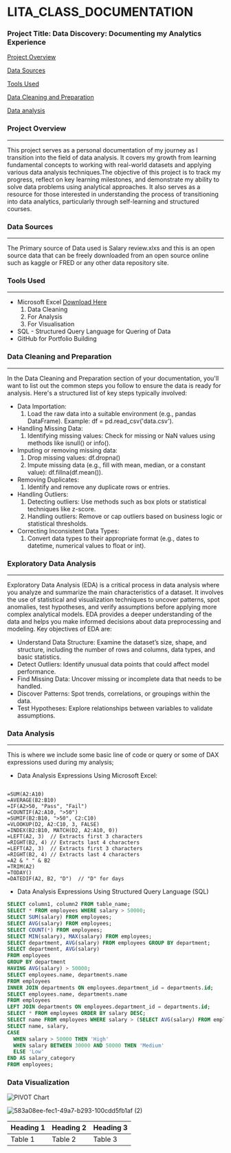 # LITA_CLASS_DOCUMENTATION

### Project Title: Data Discovery: Documenting my Analytics Experience

[Project Overview](#project-overview)

[Data Sources](#data-sources)

[Tools Used](#tools-used)

[Data Cleaning and Preparation](#data-cleaning-and-preparation)

[Data analysis](#data-analysis)




### Project Overview
---
This project serves as a personal documentation of my journey as I transition into the field of data analysis. It covers my growth from learning fundamental concepts to working with real-world datasets and applying various data analysis techniques.The objective of this project is to track my progress, reflect on key learning milestones, and demonstrate my ability to solve data problems using analytical approaches. It also serves as a resource for those interested in understanding the process of transitioning into data analytics, particularly through self-learning and structured courses.

### Data Sources
---
The Primary source of Data used is Salary review.xlxs and this is an open source data that can be freely downloaded from an open source online such as kaggle or FRED or any other data repository site.

### Tools Used
---
- Microsoft Excel [Download Here](https://www.microsoft.com)
    1. Data Cleaning
    2. For Analysis
    3. For Visualisation
- SQL - Structured Query Language for Quering of Data
- GitHub for Portfolio Building

### Data Cleaning and Preparation
---
In the Data Cleaning and Preparation section of your documentation, you'll want to list out the common steps you follow to ensure the data is ready for analysis. Here's a structured list of key steps typically involved:
-    Data Importation:
        1. Load the raw data into a suitable environment (e.g., pandas DataFrame). Example: df = pd.read_csv('data.csv').
-    Handling Missing Data:
        1. Identifying missing values: Check for missing or NaN values using methods like isnull() or info().
-    Imputing or removing missing data:
        1. Drop missing values: df.dropna()
        2. Impute missing data (e.g., fill with mean, median, or a constant value): df.fillna(df.mean()).
-    Removing Duplicates:
        1. Identify and remove any duplicate rows or entries.
-    Handling Outliers:
        1. Detecting outliers: Use methods such as box plots or statistical techniques like z-score.
        2. Handling outliers: Remove or cap outliers based on business logic or statistical thresholds.
-    Correcting Inconsistent Data Types:
        1. Convert data types to their appropriate format (e.g., dates to datetime, numerical values to float or int).

### Exploratory Data Analysis
---
Exploratory Data Analysis (EDA) is a critical process in data analysis where you analyze and summarize the main characteristics of a dataset. It involves the use of statistical and visualization techniques to uncover patterns, spot anomalies, test hypotheses, and verify assumptions before applying more complex analytical models. EDA provides a deeper understanding of the data and helps you make informed decisions about data preprocessing and modeling. Key objectives of EDA are:
- Understand Data Structure: Examine the dataset’s size, shape, and structure, including the number of rows and columns, data types, and basic statistics.
- Detect Outliers: Identify unusual data points that could affect model performance.
- Find Missing Data: Uncover missing or incomplete data that needs to be handled.
- Discover Patterns: Spot trends, correlations, or groupings within the data.
- Test Hypotheses: Explore relationships between variables to validate assumptions.

### Data Analysis
---
This is where we include some basic line of code or query or some of DAX expressions used during my analysis;
- Data Analysis Expressions Using Microsoft Excel:
```EXCEL

=SUM(A2:A10)
=AVERAGE(B2:B10)
=IF(A2>50, "Pass", "Fail")
=COUNTIF(A2:A10, ">50")
=SUMIF(B2:B10, ">50", C2:C10)
=VLOOKUP(D2, A2:C10, 3, FALSE)
=INDEX(B2:B10, MATCH(D2, A2:A10, 0))
=LEFT(A2, 3)  // Extracts first 3 characters
=RIGHT(B2, 4) // Extracts last 4 characters
=LEFT(A2, 3)  // Extracts first 3 characters
=RIGHT(B2, 4) // Extracts last 4 characters
=A2 & " " & B2
=TRIM(A2)
=TODAY()
=DATEDIF(A2, B2, "D")  // "D" for days

```
- Data Analysis Expressions Using Structured Query Language (SQL)

```SQL
SELECT column1, column2 FROM table_name;
SELECT * FROM employees WHERE salary > 50000;
SELECT SUM(salary) FROM employees;
SELECT AVG(salary) FROM employees;
SELECT COUNT(*) FROM employees;
SELECT MIN(salary), MAX(salary) FROM employees;
SELECT department, AVG(salary) FROM employees GROUP BY department;
SELECT department, AVG(salary)
FROM employees
GROUP BY department
HAVING AVG(salary) > 50000;
SELECT employees.name, departments.name
FROM employees
INNER JOIN departments ON employees.department_id = departments.id;
SELECT employees.name, departments.name
FROM employees
LEFT JOIN departments ON employees.department_id = departments.id;
SELECT * FROM employees ORDER BY salary DESC;
SELECT name FROM employees WHERE salary > (SELECT AVG(salary) FROM employees);
SELECT name, salary, 
CASE
  WHEN salary > 50000 THEN 'High'
  WHEN salary BETWEEN 30000 AND 50000 THEN 'Medium'
  ELSE 'Low'
END AS salary_category
FROM employees;

```

### Data Visualization

![PIVOT Chart](https://github.com/user-attachments/assets/38e28179-4420-470a-8044-153e828fcd64)

![583a08ee-fec1-49a7-b293-100cdd5fb1af (2)](https://github.com/user-attachments/assets/f64ec37b-2119-4b54-9f88-421449a0b565)

|Heading 1|Heading 2|Heading 3|
|---------|---------|---------|
|Table 1|Table 2|Table 3|
